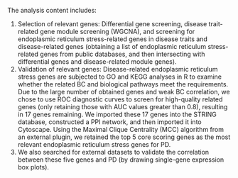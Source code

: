 The analysis content includes:
1. Selection of relevant genes: Differential gene screening, disease trait-related gene module screening (WGCNA), and screening for endoplasmic reticulum stress-related
genes in disease traits and disease-related genes (obtaining a list of endoplasmic reticulum stress-related genes from public databases, and then intersecting with 
differential genes and disease-related module genes).
2. Validation of relevant genes: Disease-related endoplasmic reticulum stress genes are subjected to GO and KEGG analyses in R to examine whether the related BC and 
biological pathways meet the requirements. Due to the large number of obtained genes and weak BC correlation, we chose to use ROC diagnostic curves to screen for 
high-quality related genes (only retaining those with AUC values greater than 0.8), resulting in 17 genes remaining. We imported these 17 genes into the STRING database, 
constructed a PPI network, and then imported it into Cytoscape. Using the Maximal Clique Centrality (MCC) algorithm from an external plugin, we retained the 
top 5 core scoring genes as the most relevant endoplasmic reticulum stress genes for PD.
3. We also searched for external datasets to validate the correlation between these five genes and PD (by drawing single-gene expression box plots).
